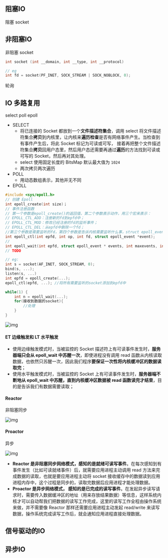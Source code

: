 ## 阻塞IO

阻塞 socket



## 非阻塞IO

非阻塞 socket

```cpp
int socket (int __domain, int __type, int __protocol)

// eg
int fd = socket(PF_INET, SOCK_STREAM | SOCK_NOBLOCK, 0);
```

轮询



## IO 多路复用

select  poll  epoll

* SELECT 
  * 将已连接的 Socket 都放到一个**文件描述符集合**，调用 select 将文件描述符集合**拷贝**到内核里，让内核来**遍历检查**是否有网络事件产生。当检查到有事件产生后，将此 Socket 标记为可读或可写， 接着再把整个文件描述符集合**拷贝**回用户态里，然后用户态还需要再通过**遍历**的方法找到可读或可写的 Socket，然后再对其处理。
  * select 使用固定长度的 BitsMap 默认最大值为 `1024`
  * 两次拷贝两次遍历
* POLL
  * 用动态数组表示，其他并无不同
* EPOLL

```c++
#include <sys/epoll.h>
// 创建 Epoll
int epoll_create(int size)；
// 事件注册函数
// 第一个参数是epoll_create()的返回值，第二个参数表示动作，用三个宏来表示：
// EPOLL_CTL_ADD：注册新的fd到epfd中；
// EPOLL_CTL_MOD：修改已经注册的fd的监听事件；
// EPOLL_CTL_DEL：从epfd中删除一个fd；
//第三个参数是需要监听的fd，第四个参数是告诉内核需要监听什么事，struct epoll_event结构如下：
int epoll_ctl(int epfd, int op, int fd, struct epoll_event *event);
// 
int epoll_wait(int epfd, struct epoll_event * events, int maxevents, int timeout);
// TODO

// eg:
int s = socket(AF_INET, SOCK_STREAM, 0);
bind(s, ...);
listen(s, ...)
int epfd = epoll_create(...);
epoll_ctl(epfd, ...); //将所有需要监听的socket添加到epfd中

while(1) {
    int n = epoll_wait(...);
    for(接收到数据的socket){
        //处理
    }
}
```

![img](https://cdn.xiaolincoding.com/gh/xiaolincoder/ImageHost4@main/%E6%93%8D%E4%BD%9C%E7%B3%BB%E7%BB%9F/%E5%A4%9A%E8%B7%AF%E5%A4%8D%E7%94%A8/epoll.png)

#### ET 边缘触发和 LT 水平触发

- 使用边缘触发模式时，当被监控的 Socket 描述符上有可读事件发生时，**服务器端只会从 epoll_wait 中苏醒一次**，即使进程没有调用 read 函数从内核读取数据，也依然只苏醒一次，因此我们程序**要保证一次性将内核缓冲区的数据读取完**；
- 使用水平触发模式时，当被监控的 Socket 上有可读事件发生时，**服务器端不断地从 epoll_wait 中苏醒，直到内核缓冲区数据被 read 函数读完才结束**，目的是告诉我们有数据需要读取；

#### Reactor

非阻塞同步

![img](https://cdn.xiaolincoding.com/gh/xiaolincoder/ImageHost4@main/%E6%93%8D%E4%BD%9C%E7%B3%BB%E7%BB%9F/Reactor/%E4%B8%BB%E4%BB%8EReactor%E5%A4%9A%E7%BA%BF%E7%A8%8B.png)

#### Proactor

异步

![img](https://cdn.xiaolincoding.com/gh/xiaolincoder/ImageHost4@main/%E6%93%8D%E4%BD%9C%E7%B3%BB%E7%BB%9F/Reactor/Proactor.png)



- **Reactor 是非阻塞同步网络模式，感知的是就绪可读写事件**。在每次感知到有事件发生（比如可读就绪事件）后，就需要应用进程主动调用 read 方法来完成数据的读取，也就是要应用进程主动将 socket 接收缓存中的数据读到应用进程内存中，这个过程是同步的，读取完数据后应用进程才能处理数据。
- **Proactor 是异步网络模式， 感知的是已完成的读写事件**。在发起异步读写请求时，需要传入数据缓冲区的地址（用来存放结果数据）等信息，这样系统内核才可以自动帮我们把数据的读写工作完成，这里的读写工作全程由操作系统来做，并不需要像 Reactor 那样还需要应用进程主动发起 read/write 来读写数据，操作系统完成读写工作后，就会通知应用进程直接处理数据。



## 信号驱动的IO

## 异步IO